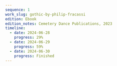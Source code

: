```yaml
---
sequence: 1
work_slug: gothic-by-philip-fracassi
edition: Ebook
edition_notes: Cemetery Dance Publications, 2023
timeline:
  - date: 2024-06-28
    progress: 29%
  - date: 2024-06-29
    progress: 59%
  - date: 2024-06-30
    progress: Finished
---
```


